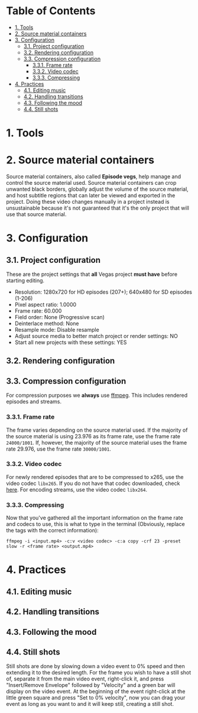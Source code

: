 # Table of Contents
- [1. Tools](#1-tools)
- [2. Source material containers](#2-source-material-containers)
- [3. Configuration](#3-configuration)
  * [3.1. Project configuration](#31-project-configuration)
  * [3.2. Rendering configuration](#32-rendering-configuration)
  * [3.3. Compression configuration](#33-compression-configuration)
    + [3.3.1. Frame rate](#331-frame-rate)
    + [3.3.2. Video codec](#332-video-codec)
    + [3.3.3. Compressing](#333-compressing)
- [4. Practices](#4-practices)
  * [4.1. Editing music](#41-editing-music)
  * [4.2. Handling transitions](#42-handling-transitions)
  * [4.3. Following the mood](#43-following-the-mood)
  * [4.4. Still shots](#44-still-shots)

# 1. Tools
# 2. Source material containers
Source material containers, also called **Episode vegs**, help manage and control the source material used. Source material containers can crop unwanted black borders, globally adjust the volume of the source material, and host subtitle regions that can later be viewed and exported in the project. Doing these video changes manually in a project instead is unsustainable because it's not guaranteed that it's the only project that will use that source material.

# 3. Configuration
## 3.1. Project configuration
These are the project settings that **all** Vegas project **must have** before starting editing.

- Resolution: 1280x720 for HD episodes (207+); 640x480 for SD episodes (1-206)
- Pixel aspect ratio: 1.0000
- Frame rate: 60.000
- Field order: None (Progressive scan)
- Deinterlace method: None
- Resample mode: Disable resample
- Adjust source media to better match project or render settings: NO
- Start all new projects with these settings: YES

## 3.2. Rendering configuration

## 3.3. Compression configuration
For compression purposes we **always** use [ffmpeg](https://www.ffmpeg.org/download.html). This includes rendered episodes and streams.

### 3.3.1. Frame rate
The frame varies depending on the source material used. If the majority of the source material is using 23.976 as its frame rate, use the frame rate `24000/1001`. If, however, the majority of the source material uses the frame rate 29.976, use the frame rate `30000/1001`.

### 3.3.2. Video codec
For newly rendered episodes that are to be compressed to x265, use the video codec `libx265`. If you do not have that codec downloaded, check [here](https://trac.ffmpeg.org/wiki/Encode/H.265). For encoding streams, use the video codec `libx264`.


### 3.3.3. Compressing
Now that you've gathered all the important information on the frame rate and codecs to use, this is what to type in the terminal (Obviously, replace the tags with the correct information):

```ffmpeg -i <input.mp4> -c:v <video codec> -c:a copy -crf 23 -preset slow -r <frame rate> <output.mp4>```

# 4. Practices
## 4.1. Editing music
## 4.2. Handling transitions
## 4.3. Following the mood
## 4.4. Still shots
Still shots are done by slowing down a video event to 0% speed and then extending it to the desired length. For the frame you wish to have a still shot of, separate it from the main video event, right-click it, and press "Insert/Remove Envelope" followed by "Velocity" and a green bar will display on the video event. At the beginning of the event right-click at the little green square and press "Set to 0% velocity", now you can drag your event as long as you want to and it will keep still, creating a still shot.
